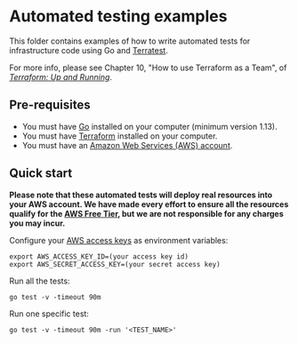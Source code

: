 # Automated testing examples

This folder contains examples of how to write automated tests for infrastructure code using Go and
[Terratest](https://terratest.gruntwork.io/).

For more info, please see Chapter 10, "How to use Terraform as a Team", of
*[Terraform: Up and Running](http://www.terraformupandrunning.com)*.

## Pre-requisites

* You must have [Go](https://go.dev/) installed on your computer (minimum version 1.13).
* You must have [Terraform](https://www.terraform.io/) installed on your computer.
* You must have an [Amazon Web Services (AWS) account](http://aws.amazon.com/).

## Quick start

**Please note that these automated tests will deploy real resources into your AWS account. We have made every effort to
ensure all the resources qualify for the [AWS Free Tier](https://aws.amazon.com/free/), but we are not responsible for
any charges you may incur.**

Configure your [AWS access
keys](http://docs.aws.amazon.com/general/latest/gr/aws-sec-cred-types.html#access-keys-and-secret-access-keys) as
environment variables:

```
export AWS_ACCESS_KEY_ID=(your access key id)
export AWS_SECRET_ACCESS_KEY=(your secret access key)
```

Run all the tests:

```
go test -v -timeout 90m
```

Run one specific test:

```
go test -v -timeout 90m -run '<TEST_NAME>'
```